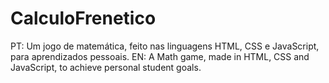# CalculoFrenetico
PT: Um jogo de matemática, feito nas linguagens HTML, CSS e JavaScript, para aprendizados pessoais. EN: A Math game, made in HTML, CSS and JavaScript, to achieve personal student goals.
